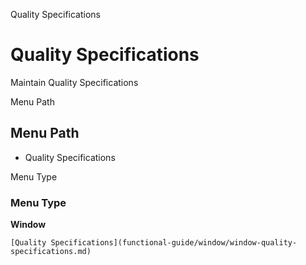 
Quality Specifications
# Quality Specifications


Maintain Quality Specifications

Menu Path
## Menu Path



- Quality Specifications

Menu Type
### Menu Type

**Window**


```
[Quality Specifications](functional-guide/window/window-quality-specifications.md)
```